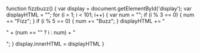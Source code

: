 function fizzbuzz() {
	var display = document.getElementById('display');
	var displayHTML = "";
	for (i = 1; i < 101; i++) {
		var num = "";
		if (i % 3 == 0) {
			num += "Fizz";
		}
		if (i % 5 == 0) {
			num += "Buzz";
		}
		displayHTML += "<p>" + (num == "" ? i : num) + "</p>";
	}
	display.innerHTML = displayHTML
}
